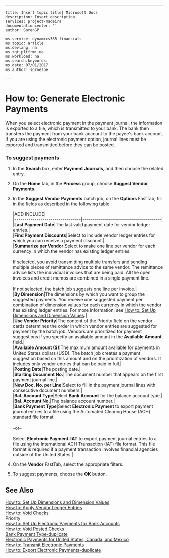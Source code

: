 ---
    title: Insert topic title| Microsoft Docs
    description: Insert description
    services: project-madeira
    documentationcenter: ''
    author: SorenGP

    ms.service: dynamics365-financials
    ms.topic: article
    ms.devlang: na
    ms.tgt_pltfrm: na
    ms.workload: na
    ms.search.keywords:
    ms.date: 07/01/2017
    ms.author: sgroespe

    ---
# How to: Generate Electronic Payments
When you select electronic payment in the payment journal, the information is exported to a file, which is transmitted to your bank. The bank then transfers the payment from your bank account to the payee's bank account. If you are using the electronic payment option, journal lines must be exported and transmitted before they can be posted.  
  
### To suggest payments  
  
1.  In the **Search** box, enter **Payment Journals**, and then choose the related entry.  
  
2.  On the **Home** tab, in the **Process** group, choose **Suggest Vendor Payments**.  
  
3.  In the **Suggest Vendor Payments** batch job, on the **Options** FastTab, fill in the fields as described in the following table.  
  
    |ADD INCLUDE<!--[!INCLUDE[bp_tablefield](../../includes/bp_tabledescription_md.md)]-->|  
    |---------------------------------|---------------------------------------|  
    |**Last Payment Date**|The last valid payment date for vendor ledger entries.|  
    |**Find Payment Discounts**|Select to include vendor ledger entries for which you can receive a payment discount.|  
    |**Summarize per Vendor**|Select to make one line per vendor for each currency in which the vendor has existing ledger entries.<br /><br /> If selected, you avoid transmitting multiple transfers and sending multiple pieces of remittance advice to the same vendor. The remittance advice lists the individual invoices that are being paid. All the open invoices and credit memos are combined in a single payment line.<br /><br /> If not selected, the batch job suggests one line per invoice.|  
    |**By Dimension**|The dimensions by which you want to group the suggested payments. You receive one suggested payment per combination of dimension values for each currency in which the vendor has existing ledger entries. For more information, see [How to: Set Up Dimensions and Dimension Values](../FullExperience/how-to-set-up-dimensions-and-dimension-values.md).|  
    |**Use Vendor Priority**|The content of the Priority field on the vendor cards determines the order in which vendor entries are suggested for payment by the batch job. Vendors are prioritized for payment suggestions if you specify an available amount in the **Available Amount** field.|  
    |**Available Amount \($\)**|The maximum amount available for payments in United States dollars \(USD\). The batch job creates a payment suggestion based on this amount and on the prioritization of vendors. It includes only vendor entries that can be paid in full.|  
    |**Posting Date**|The posting date.|  
    |**Starting Document No.**|The document number that appears on the first payment journal line.|  
    |**New Doc. No. per Line**|Select to fill in the payment journal lines with consecutive document numbers.|  
    |**Bal. Account Type**|Select **Bank Account** for the balance account type.|  
    |**Bal. Account No.**|The balance account number.|  
    |**Bank Payment Type**|Select **Electronic Payment** to export payment journal entries to a file using the Automated Clearing House \(ACH\) standard file format.<br /><br /> –or–<br /><br /> Select **Electronic Payment-IAT** to export payment journal entries to a file using the International ACH Transaction \(IAT\) file format. This file format is required if a payment transaction involves financial agencies outside of the United States.|  
  
4.  On the **Vendor** FastTab, select the appropriate filters.  
  
5.  To suggest payments, choose the **OK** button.  
  
## See Also  
 [How to: Set Up Dimensions and Dimension Values](../FullExperience/how-to-set-up-dimensions-and-dimension-values.md)   
 [How to: Apply Vendor Ledger Entries](../FullExperience/how-to-apply-vendor-ledger-entries.md)   
 [How to: Void Checks](../FullExperience/how-to-void-checks.md)   
 Priority   
 [How to: Set Up Electronic Payments for Bank Accounts](../FullExperience/how-to-set-up-electronic-payments-for-bank-accounts.md)   
 [How to: Void Posted Checks](../FullExperience/how-to-void-posted-checks.md)   
 [Bank Payment Type-duplicate](../FullExperience/-$-t_81_70-bank-payment-type-$-duplicate.md)   
 [Electronic Payments for United States, Canada, and Mexico](../FullExperience/electronic-payments-for-united-states-canada-and-mexico.md)   
 [How to: Transmit Electronic Payments](../FullExperience/how-to-transmit-electronic-payments.md)   
 [How to: Export Electronic Payments-duplicate](../FullExperience/how-to-export-electronic-payments-duplicate.md)